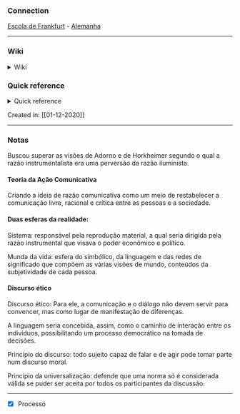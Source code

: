 ### Connection

[Escola de Frankfurt](Escola%20de%20Frankfurt.md) - [Alemanha](Alemanha)

---

### Wiki

<details>
	<summary> Wiki </summary>
  <a href="https://www.wikiwand.com/pt/Jurgen Habermas">GO!</a>
</details>

### Quick reference

<details>
	<summary> Quick reference </summary>
	
	 Herdeiro da escola de Frankfurt
</details>

Created in: [[01-12-2020]]

---
### Notas

Buscou superar as visões de Adorno e de Horkheimer segundo o qual a razão instrumentalista era uma perversão da razão iluminista.

#### Teoria da Ação Comunicativa 
Criando a ideia de razão comunicativa como um meio de restabelecer a comunicação livre, racional e crítica entre as pessoas e a sociedade.

#### Duas esferas da realidade:
Sistema: responsável pela reprodução material, a qual seria dirigida pela razão instrumental que visava o poder econômico e político.

Munda da vida: esfera do simbólico, da linguagem e das redes de significado que compõem as várias visões de mundo, conteúdos da subjetividade de cada pessoa.

#### Discurso ético
Discurso ético: Para ele, a comunicação e o diálogo não devem servir para convencer, mas como lugar de manifestação de diferenças.

A linguagem seria concebida, assim, como o caminho de interação entre os indivíduos, possibilitando um processo democrático na tomada de decisões.

Princípio do discurso: todo sujeito capaz de falar e de agir pode tomar parte num discurso moral.

Princípio da universalização: defende que uma norma só é considerada válida se puder ser aceita por todos os participantes da discussão.

---


- [x] Processo 


